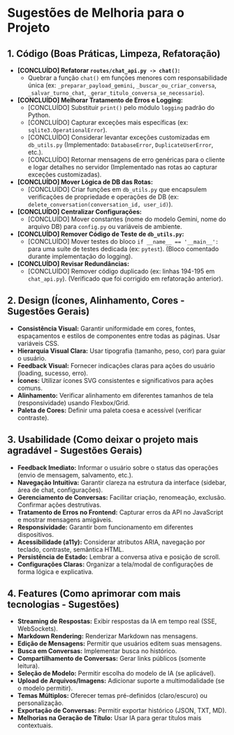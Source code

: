 # Sugestões de Melhoria para o Projeto

## 1. Código (Boas Práticas, Limpeza, Refatoração)

*   **[CONCLUÍDO] Refatorar `routes/chat_api.py -> chat()`:**
    *   Quebrar a função `chat()` em funções menores com responsabilidade única (ex: `_preparar_payload_gemini`, `_buscar_ou_criar_conversa`, `_salvar_turno_chat`, `_gerar_titulo_conversa_se_necessario`).
*   **[CONCLUÍDO] Melhorar Tratamento de Erros e Logging:**
    *   [CONCLUÍDO] Substituir `print()` pelo módulo `logging` padrão do Python.
    *   [CONCLUÍDO] Capturar exceções mais específicas (ex: `sqlite3.OperationalError`).
    *   [CONCLUÍDO] Considerar levantar exceções customizadas em `db_utils.py` (Implementado: `DatabaseError`, `DuplicateUserError`, etc.).
    *   [CONCLUÍDO] Retornar mensagens de erro genéricas para o cliente e logar detalhes no servidor (Implementado nas rotas ao capturar exceções customizadas).
*   **[CONCLUÍDO] Mover Lógica de DB das Rotas:**
    *   [CONCLUÍDO] Criar funções em `db_utils.py` que encapsulem verificações de propriedade e operações de DB (ex: `delete_conversation(conversation_id, user_id)`).
*   **[CONCLUÍDO] Centralizar Configurações:**
    *   [CONCLUÍDO] Mover constantes (nome do modelo Gemini, nome do arquivo DB) para `config.py` ou variáveis de ambiente.
*   **[CONCLUÍDO] Remover Código de Teste de `db_utils.py`:**
    *   [CONCLUÍDO] Mover testes do bloco `if __name__ == '__main__':` para uma suíte de testes dedicada (ex: `pytest`). (Bloco comentado durante implementação do logging).
*   **[CONCLUÍDO] Revisar Redundâncias:**
    *   [CONCLUÍDO] Remover código duplicado (ex: linhas 194-195 em `chat_api.py`). (Verificado que foi corrigido em refatoração anterior).

## 2. Design (Ícones, Alinhamento, Cores - Sugestões Gerais)

*   **Consistência Visual:** Garantir uniformidade em cores, fontes, espaçamentos e estilos de componentes entre todas as páginas. Usar variáveis CSS.
*   **Hierarquia Visual Clara:** Usar tipografia (tamanho, peso, cor) para guiar o usuário.
*   **Feedback Visual:** Fornecer indicações claras para ações do usuário (loading, sucesso, erro).
*   **Ícones:** Utilizar ícones SVG consistentes e significativos para ações comuns.
*   **Alinhamento:** Verificar alinhamento em diferentes tamanhos de tela (responsividade) usando Flexbox/Grid.
*   **Paleta de Cores:** Definir uma paleta coesa e acessível (verificar contraste).

## 3. Usabilidade (Como deixar o projeto mais agradável - Sugestões Gerais)

*   **Feedback Imediato:** Informar o usuário sobre o status das operações (envio de mensagem, salvamento, etc.).
*   **Navegação Intuitiva:** Garantir clareza na estrutura da interface (sidebar, área de chat, configurações).
*   **Gerenciamento de Conversas:** Facilitar criação, renomeação, exclusão. Confirmar ações destrutivas.
*   **Tratamento de Erros no Frontend:** Capturar erros da API no JavaScript e mostrar mensagens amigáveis.
*   **Responsividade:** Garantir bom funcionamento em diferentes dispositivos.
*   **Acessibilidade (a11y):** Considerar atributos ARIA, navegação por teclado, contraste, semântica HTML.
*   **Persistência de Estado:** Lembrar a conversa ativa e posição de scroll.
*   **Configurações Claras:** Organizar a tela/modal de configurações de forma lógica e explicativa.

## 4. Features (Como aprimorar com mais tecnologias - Sugestões)

*   **Streaming de Respostas:** Exibir respostas da IA em tempo real (SSE, WebSockets).
*   **Markdown Rendering:** Renderizar Markdown nas mensagens.
*   **Edição de Mensagens:** Permitir que usuários editem suas mensagens.
*   **Busca em Conversas:** Implementar busca no histórico.
*   **Compartilhamento de Conversas:** Gerar links públicos (somente leitura).
*   **Seleção de Modelo:** Permitir escolha do modelo de IA (se aplicável).
*   **Upload de Arquivos/Imagens:** Adicionar suporte a multimodalidade (se o modelo permitir).
*   **Temas Múltiplos:** Oferecer temas pré-definidos (claro/escuro) ou personalização.
*   **Exportação de Conversas:** Permitir exportar histórico (JSON, TXT, MD).
*   **Melhorias na Geração de Título:** Usar IA para gerar títulos mais contextuais.